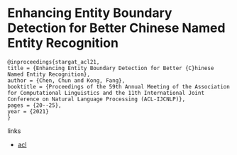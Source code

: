 # Enhancing Entity Boundary Detection for Better Chinese Named Entity Recognition

```
@inproceedings{stargat_acl21,
title = {Enhancing Entity Boundary Detection for Better {C}hinese Named Entity Recognition},
author = {Chen, Chun and Kong, Fang},
booktitle = {Proceedings of the 59th Annual Meeting of the Association for Computational Linguistics and the 11th International Joint Conference on Natural Language Processing (ACL-IJCNLP)},
pages = {20--25},
year = {2021}
}
```

links
- [acl](https://aclanthology.org/2021.acl-short.4)

